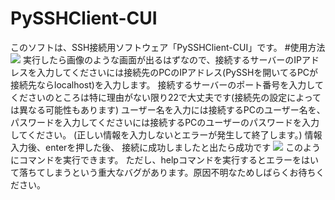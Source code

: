 # PySSHClient-CUI
このソフトは、SSH接続用ソフトウェア「PySSHClient-CUI」です。
#使用方法
![](https://media.discordapp.net/attachments/953939348561199126/982549806062903336/unknown.png)
実行したら画像のような画面が出るはずなので、接続するサーバーのIPアドレスを入力してくださいには接続先のPCのIPアドレス(PySSHを開いてるPCが接続先ならlocalhost)を入力します。
接続するサーバーのポート番号を入力してくださいのところは特に理由がない限り22で大丈夫です(接続先の設定によっては異なる可能性もあります)
ユーザー名を入力には接続するPCのユーザー名を、
パスワードを入力してくださいには接続するPCのユーザーのパスワードを入力してください。
(正しい情報を入力しないとエラーが発生して終了します。)
情報入力後、enterを押した後、
接続に成功しましたと出たら成功です
![](https://media.discordapp.net/attachments/953939348561199126/982553324274470922/unknown.png)
このようにコマンドを実行できます。
ただし、helpコマンドを実行するとエラーをはいて落ちてしまうという重大なバグがあります。原因不明なためしばらくお待ちください。
